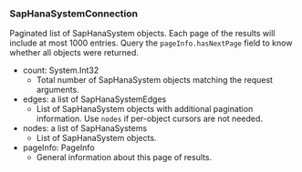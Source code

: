### SapHanaSystemConnection
Paginated list of SapHanaSystem objects. Each page of the results will include at most 1000 entries. Query the `pageInfo.hasNextPage` field to know whether all objects were returned.

- count: System.Int32
  - Total number of SapHanaSystem objects matching the request arguments.
- edges: a list of SapHanaSystemEdges
  - List of SapHanaSystem objects with additional pagination information. Use `nodes` if per-object cursors are not needed.
- nodes: a list of SapHanaSystems
  - List of SapHanaSystem objects.
- pageInfo: PageInfo
  - General information about this page of results.
